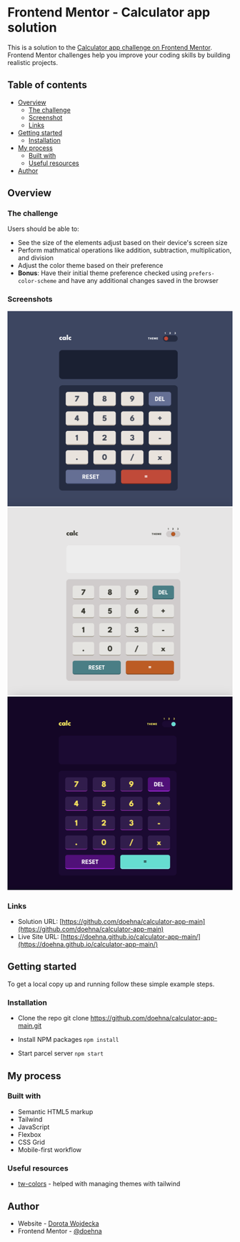 # Frontend Mentor - Calculator app solution

This is a solution to the [Calculator app challenge on Frontend Mentor](https://www.frontendmentor.io/challenges/calculator-app-9lteq5N29). Frontend Mentor challenges help you improve your coding skills by building realistic projects. 

## Table of contents

- [Overview](#overview)
  - [The challenge](#the-challenge)
  - [Screenshot](#screenshot)
  - [Links](#links)
- [Getting started](#getting-started)  
  - [Installation](#installation)
- [My process](#my-process)
  - [Built with](#built-with)
  - [Useful resources](#useful-resources)
- [Author](#author)

## Overview

### The challenge

Users should be able to:

- See the size of the elements adjust based on their device's screen size
- Perform mathmatical operations like addition, subtraction, multiplication, and division
- Adjust the color theme based on their preference
- **Bonus**: Have their initial theme preference checked using `prefers-color-scheme` and have any additional changes saved in the browser

### Screenshots

![](./screenshot1.jpg)
![](./screenshot2.jpg)
![](./screenshot3.jpg)

### Links

- Solution URL: [https://github.com/doehna/calculator-app-main](https://github.com/doehna/calculator-app-main)
- Live Site URL: [https://doehna.github.io/calculator-app-main/](https://doehna.github.io/calculator-app-main/)

## Getting started

To get a local copy up and running follow these simple example steps.

### Installation

- Clone the repo
git clone https://github.com/doehna/calculator-app-main.git

- Install NPM packages
```npm install```

- Start parcel server
```npm start```

## My process

### Built with

- Semantic HTML5 markup
- Tailwind
- JavaScript
- Flexbox
- CSS Grid
- Mobile-first workflow

### Useful resources

- [tw-colors](https://www.npmjs.com/package/tw-colors) - helped with managing themes with tailwind

## Author

- Website - [Dorota Wojdecka](https://github.com/doehna)
- Frontend Mentor - [@doehna](https://www.frontendmentor.io/profile/doehna)
